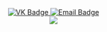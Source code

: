 <div id="badges" align="center">
  <a href= "https://vk.com/sempiternal89">
    <img src = "https://img.shields.io/badge/VK-blue?style=for-the-badge&logo=VK&logoColor=white" alt= "VK Badge" />
  </a>

  <a href= "https://mail.google.com/mail/u/1/#inbox">
    <img src = "https://img.shields.io/badge/EMAIL-red?style=for-the-badge&logo=Gmail&logoColor=white" alt= "Email Badge" />
      </a>
  </div>

<div id="viewproof" align="center" >
  <img src = "https://komarev.com/ghpvc/?username=Samurai214567&style=flat-square&color=blue"/>
</div>
